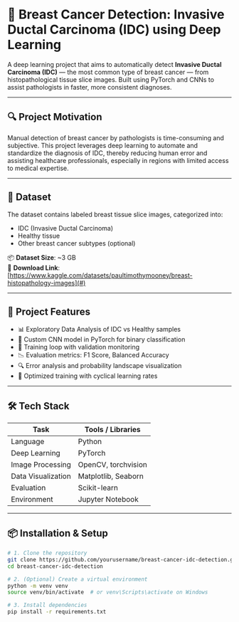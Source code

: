 # 🧠 Breast Cancer Detection: Invasive Ductal Carcinoma (IDC) using Deep Learning

A deep learning project that aims to automatically detect **Invasive Ductal Carcinoma (IDC)** — the most common type of breast cancer — from histopathological tissue slice images. Built using PyTorch and CNNs to assist pathologists in faster, more consistent diagnoses.

---

## 🔍 Project Motivation

Manual detection of breast cancer by pathologists is time-consuming and subjective. This project leverages deep learning to automate and standardize the diagnosis of IDC, thereby reducing human error and assisting healthcare professionals, especially in regions with limited access to medical expertise.

---

## 📁 Dataset

The dataset contains labeled breast tissue slice images, categorized into:

- IDC (Invasive Ductal Carcinoma)
- Healthy tissue
- Other breast cancer subtypes (optional)

📦 **Dataset Size**: ~3 GB  
🔗 **Download Link**: [https://www.kaggle.com/datasets/paultimothymooney/breast-histopathology-images](#) 

---

## 🧪 Project Features

- 📊 Exploratory Data Analysis of IDC vs Healthy samples
- 🧠 Custom CNN model in PyTorch for binary classification
- 🔁 Training loop with validation monitoring
- 📉 Evaluation metrics: F1 Score, Balanced Accuracy
- 🔍 Error analysis and probability landscape visualization
- 🚀 Optimized training with cyclical learning rates

---

## 🛠 Tech Stack

| Task               | Tools / Libraries                 |
|--------------------|-----------------------------------|
| Language           | Python                            |
| Deep Learning      | PyTorch                           |
| Image Processing   | OpenCV, torchvision               |
| Data Visualization | Matplotlib, Seaborn               |
| Evaluation         | Scikit-learn                      |
| Environment        | Jupyter Notebook                  |

---

## 📦 Installation & Setup

```bash
# 1. Clone the repository
git clone https://github.com/yourusername/breast-cancer-idc-detection.git
cd breast-cancer-idc-detection

# 2. (Optional) Create a virtual environment
python -m venv venv
source venv/bin/activate  # or venv\Scripts\activate on Windows

# 3. Install dependencies
pip install -r requirements.txt
